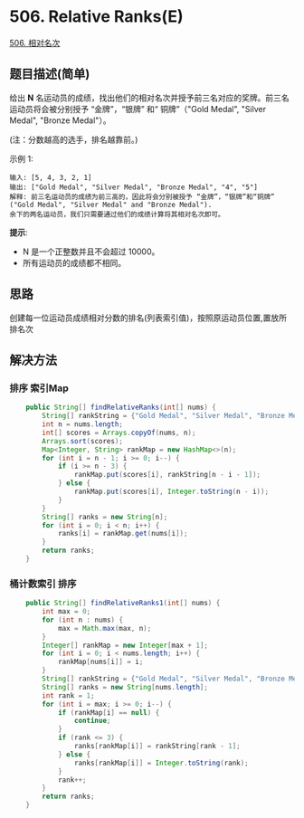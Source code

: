 
# 506. Relative Ranks(E)

[506. 相对名次](https://leetcode-cn.com/problems/relative-ranks/)

## 题目描述(简单)

给出 **N** 名运动员的成绩，找出他们的相对名次并授予前三名对应的奖牌。前三名运动员将会被分别授予 “金牌”，“银牌” 和“ 铜牌”（"Gold Medal", "Silver Medal", "Bronze Medal"）。

(注：分数越高的选手，排名越靠前。)

示例 1:
```
输入: [5, 4, 3, 2, 1]
输出: ["Gold Medal", "Silver Medal", "Bronze Medal", "4", "5"]
解释: 前三名运动员的成绩为前三高的，因此将会分别被授予 “金牌”，“银牌”和“铜牌” ("Gold Medal", "Silver Medal" and "Bronze Medal").
余下的两名运动员，我们只需要通过他们的成绩计算将其相对名次即可。
```

**提示**:

- N 是一个正整数并且不会超过 10000。
- 所有运动员的成绩都不相同。

## 思路

创建每一位运动员成绩相对分数的排名(列表索引值)，按照原运动员位置,置放所排名次

## 解决方法

### 排序 索引Map

```java
    public String[] findRelativeRanks(int[] nums) {
        String[] rankString = {"Gold Medal", "Silver Medal", "Bronze Medal"};
        int n = nums.length;
        int[] scores = Arrays.copyOf(nums, n);
        Arrays.sort(scores);
        Map<Integer, String> rankMap = new HashMap<>(n);
        for (int i = n - 1; i >= 0; i--) {
            if (i >= n - 3) {
                rankMap.put(scores[i], rankString[n - i - 1]);
            } else {
                rankMap.put(scores[i], Integer.toString(n - i));
            }
        }
        String[] ranks = new String[n];
        for (int i = 0; i < n; i++) {
            ranks[i] = rankMap.get(nums[i]);
        }
        return ranks;
    }
```


### 桶计数索引 排序

```java
    public String[] findRelativeRanks1(int[] nums) {
        int max = 0;
        for (int n : nums) {
            max = Math.max(max, n);
        }
        Integer[] rankMap = new Integer[max + 1];
        for (int i = 0; i < nums.length; i++) {
            rankMap[nums[i]] = i;
        }
        String[] rankString = {"Gold Medal", "Silver Medal", "Bronze Medal"};
        String[] ranks = new String[nums.length];
        int rank = 1;
        for (int i = max; i >= 0; i--) {
            if (rankMap[i] == null) {
                continue;
            }
            if (rank <= 3) {
                ranks[rankMap[i]] = rankString[rank - 1];
            } else {
                ranks[rankMap[i]] = Integer.toString(rank);
            }
            rank++;
        }
        return ranks;
    }
```